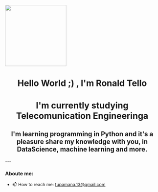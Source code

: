 <div id="header" aling="center">
  <img src="https://media.giphy.com/media/7c8QeB0VMddFOuu4iR/giphy.gif" width="200" aling="center"/>
  <h1 align="center"> Hello World ;) , I'm Ronald Tello</h1>
  <h1 align="center"> I'm currently studying Telecomunication Engineeringa</h1>
  <h2 align="center"> I'm learning programming in Python and it's a pleasure share my knowledge with you, in DataScience, machine learning and more. 
</div> 
---

  
### Aboute me:
- 📫 How to reach me: tupamana.13@gmail.com

<!--
**Yeiden1964/Yeiden1964** is a ✨ _special_ ✨ repository because its `README.md` (this file) appears on your GitHub profile.

Here are some ideas to get you started:

- 🔭 I’m currently working on ...
- 🌱 I’m currently learning ...
- 👯 I’m looking to collaborate on ...
- 🤔 I’m looking for help with ...
- 💬 Ask me about ...
- 📫 How to reach me: ...
- 😄 Pronouns: ...
- ⚡ Fun fact: ...
-->
